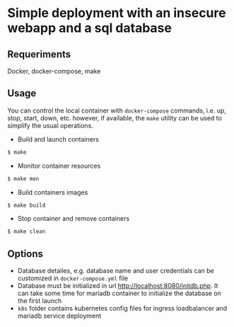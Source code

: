# Simple deployment with an insecure webapp and a sql database

## Requeriments

Docker, docker-compose, make

## Usage
You can control the local container with ```docker-compose``` commands, i.e. up, stop, start, down, etc. however, if available, the ```make``` utility can be used to simplify the usual operations.

- Build and launch containers

```bash
$ make
```
- Monitor container resources

```bash
$ make mon
```
- Build containers images

```bash
$ make build
```
- Stop container and remove containers

```bash
$ make clean
```

## Options
- Database detailes, e.g. database name and user credentials can be customized in `docker-compose.yml` file
- Database must be initialized in url <http://localhost:8080/initdb.php>. It can take some time for mariadb container to initialize the database on the first launch
- `k8s` folder contains kubernetes config files for ingress loadbalancer and mariadb service deployment